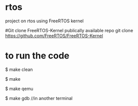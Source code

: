 # rtos
project on rtos using FreeRTOS kernel

#Git clone FreeRTOS-Kernel publically available repo 
git clone https://github.com/FreeRTOS/FreeRTOS-Kernel


# to run the code

$ make clean

$ make

$ make qemu

$ make gdb  //in another terminal

